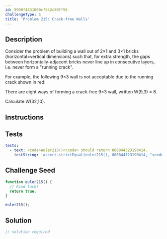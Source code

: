 ```yaml
---
id: 5900f4431000cf542c50ff56
challengeType: 5
title: 'Problem 215: Crack-free Walls'
---
```


## Description
<section id='description'>
Consider the problem of building a wall out of 2×1 and 3×1 bricks (horizontal×vertical dimensions) such that, for extra strength, the gaps between horizontally-adjacent bricks never line up in consecutive layers, i.e. never form a "running crack".

For example, the following 9×3 wall is not acceptable due to the running crack shown in red:




There are eight ways of forming a crack-free 9×3 wall, written W(9,3) = 8.

Calculate W(32,10).
</section>

## Instructions
<section id='instructions'>

</section>

## Tests
<section id='tests'>

```yml
tests:
  - text: <code>euler215()</code> should return 806844323190414.
    testString: 'assert.strictEqual(euler215(), 806844323190414, "<code>euler215()</code> should return 806844323190414.");'

```

</section>

## Challenge Seed
<section id='challengeSeed'>

<div id='js-seed'>

```js
function euler215() {
  // Good luck!
  return true;
}

euler215();
```

</div>



</section>

## Solution
<section id='solution'>

```js
// solution required
```
</section>

